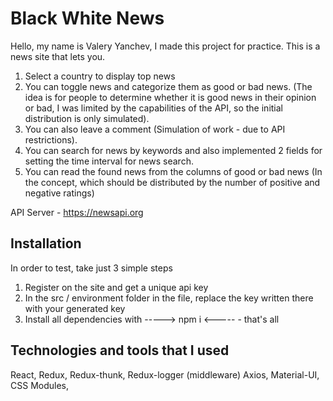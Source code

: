 # Black White News

Hello, my name is Valery Yanchev, I made this project for practice. This is a news site that lets you.

1. Select a country to display top news
2. You can toggle news and categorize them as good or bad news. (The idea is for people to determine whether it is good news in their opinion or bad, I was limited by the capabilities of the API, so the initial distribution is only simulated).
3. You can also leave a comment (Simulation of work - due to API restrictions).
4. You can search for news by keywords and also implemented 2 fields for setting the time interval for news search.
5. You can read the found news from the columns of good or bad news (In the concept, which should be distributed by the number of positive and negative ratings)

API Server - https://newsapi.org

## Installation

In order to test, take just 3 simple steps
1. Register on the site and get a unique
api key
2. In the src / environment folder in the file, replace the key written there with your generated key
3. Install all dependencies with -----> npm i <----- - that's all

## Technologies and tools that I used

React, Redux, Redux-thunk, Redux-logger (middleware) Axios,  Material-UI, CSS Modules, 